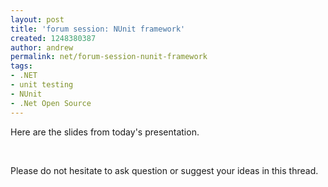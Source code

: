 ```yaml
---
layout: post
title: 'forum session: NUnit framework'
created: 1248380387
author: andrew
permalink: net/forum-session-nunit-framework
tags:
- .NET
- unit testing
- NUnit
- .Net Open Source
---
```

<p>Here are the slides from today's presentation.</p>
<p>&nbsp;</p>
<p>Please do not hesitate to ask question or suggest your ideas in this thread.</p>
<p>&nbsp;</p>
<p>&nbsp;</p>
